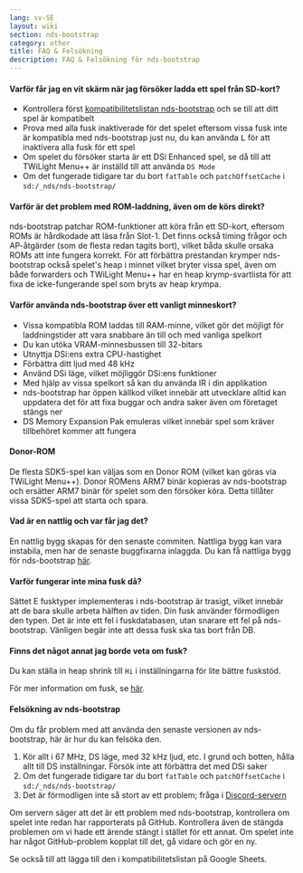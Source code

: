 ```yaml
---
lang: sv-SE
layout: wiki
section: nds-bootstrap
category: other
title: FAQ & Felsökning
description: FAQ & Felsökning för nds-bootstrap
---
```


#### Varför får jag en vit skärm när jag försöker ladda ett spel från SD-kort?
- Kontrollera först [kompatibilitetslistan nds-bootstrap](https://docs.google.com/spreadsheets/d/1LRTkXOUXraTMjg1eedz_f7b5jiuyMv2x6e_jY_nyHSc/htmlview#gid=0) och se till att ditt spel är kompatibelt
- Prova med alla fusk inaktiverade för det spelet eftersom vissa fusk inte är kompatibla med nds-bootstrap just nu, du kan använda <kbd class="l">L</kbd> för att inaktivera alla fusk för ett spel
- Om spelet du försöker starta är ett DSi Enhanced spel, se då till att TWiLight Menu++ är inställd till att använda `DS Mode`
- Om det fungerade tidigare tar du bort `fatTable` och `patchOffsetCache` i `sd:/_nds/nds-bootstrap/`

#### Varför är det problem med ROM-laddning, även om de körs direkt?
nds-bootstrap patchar ROM-funktioner att köra från ett SD-kort, eftersom ROMs är hårdkodade att läsa från Slot-1. Det finns också timing frågor och AP-åtgärder (som de flesta redan tagits bort), vilket båda skulle orsaka ROMs att inte fungera korrekt. För att förbättra prestandan krymper nds-bootstrap också spelet's heap i minnet vilket bryter vissa spel, även om både forwarders och TWiLight Menu++ har en heap krymp-svartlista för att fixa de icke-fungerande spel som bryts av heap krympa.

#### Varför använda nds-bootstrap över ett vanligt minneskort?
- Vissa kompatibla ROM laddas till RAM-minne, vilket gör det möjligt för laddningstider att vara snabbare än till och med vanliga spelkort
- Du kan utöka VRAM-minnesbussen till 32-bitars
- Utnyttja DSi:ens extra CPU-hastighet
- Förbättra ditt ljud med 48 kHz
- Använd DSi läge, vilket möjliggör DSi:ens funktioner
- Med hjälp av vissa spelkort så kan du använda IR i din applikation
- nds-bootstrap har öppen källkod vilket innebär att utvecklare alltid kan uppdatera det för att fixa buggar och andra saker även om företaget stängs ner
- DS Memory Expansion Pak emuleras vilket innebär spel som kräver tillbehöret kommer att fungera

#### Donor-ROM
De flesta SDK5-spel kan väljas som en Donor ROM (vilket kan göras via TWiLight Menu++). Donor ROMens ARM7 binär kopieras av nds-bootstrap och ersätter ARM7 binär för spelet som den försöker köra. Detta tillåter vissa SDK5-spel att starta och spara.

#### Vad är en nattlig och var får jag det?
En nattlig bygg skapas för den senaste commiten. Nattliga bygg kan vara instabila, men har de senaste buggfixarna inlaggda. Du kan få nattliga bygg för nds-bootstrap [här](https://github.com/TWLBot/Builds/raw/master/nds-bootstrap.7z).

#### Varför fungerar inte mina fusk då?
Sättet E fusktyper implementeras i nds-bootstrap är trasigt, vilket innebär att de bara skulle arbeta hälften av tiden. Din fusk använder förmodligen den typen. Det är inte ett fel i fuskdatabasen, utan snarare ett fel på nds-bootstrap. Vänligen begär inte att dessa fusk ska tas bort från DB.

#### Finns det något annat jag borde veta om fusk?
Du kan ställa in heap shrink till `Hi` i inställningarna för lite bättre fuskstöd.

För mer information om fusk, se [här](https://wiki.ds-homebrew.com/ds-index/retail-roms#action-replay-cheats).

#### Felsökning av nds-bootstrap
Om du får problem med att använda den senaste versionen av nds-bootstrap, här är hur du kan felsöka den.

1. Kör allt i 67 MHz, DS läge, med 32 kHz ljud, etc. I grund och botten, hålla allt till DS inställningar. Försök inte att förbättra det med DSi saker
2. Om det fungerade tidigare tar du bort `fatTable` och `patchOffsetCache` i `sd:/_nds/nds-bootstrap/`
3. Det är förmodligen inte så stort av ett problem; fråga i [Discord-servern](https://discord.gg/yD3spjv)

Om servern säger att det är ett problem med nds-bootstrap, kontrollera om spelet inte redan har rapporterats på GitHub. Kontrollera även de stängda problemen om vi hade ett ärende stängt i stället för ett annat. Om spelet inte har något GitHub-problem kopplat till det, gå vidare och gör en ny.

Se också till att lägga till den i kompatibilitetslistan [](https://wiki.ds-homebrew.com/nds-bootstrap/testing) på Google Sheets.
